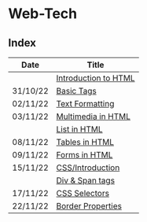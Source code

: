 # Web-Tech

## Index

| Date     | Title                                                            |
| -------- | ---------------------------------------------------------------- |
|          | [Introduction to HTML](HTML/0.%20Introduction/)         |
| 31/10/22 | [Basic Tags](HTML/1.%20Basic%20Tags/README.md)                   |
| 02/11/22 | [Text Formatting](HTML/2.%20TextFormatting/README.md)            |
| 03/11/22 | [Multimedia in HTML](HTML/3.%20Multimedia%20in%20HTML/README.md) |
|          | [List in HTML](HTML/4.%20Lists%20in%20HTML/README.md)            |
| 08/11/22 | [Tables in HTML](HTML/4.%20Lists%20in%20HTML/README.md)          |
| 09/11/22 | [Forms in HTML](HTML/6.%20Form%20In%20HTML/README.md)            |
| 15/11/22 | [CSS/Introduction](CSS/1.%20Introduction/README.md)              |
|          | [Div & Span tags](HTML/7.Div%20and%20Span/README.md)             |
| 17/11/22 | [CSS Selectors](CSS/2.%20CSS%20Selectors/README.md)              |
| 22/11/22 | [Border Properties](CSS/3.%20Border%20Properties/README.md)      |
